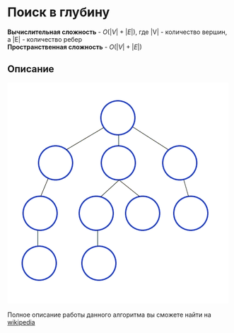# Поиск в глубину

**Вычислительная сложность** - $O(|V|+|E|)$, где |V| - количество вершин, а |E| - количество ребер<br>
**Пространственная сложность** - $O(|V|+|E|)$

## Описание
![Принцип работы алгоритма](assets/Breadth-First-Search-Algorithm.gif)

Полное описание работы данного алгоритма вы сможете найти на [wikipedia](https://ru.wikipedia.org/wiki/Поиск_в_ширину)